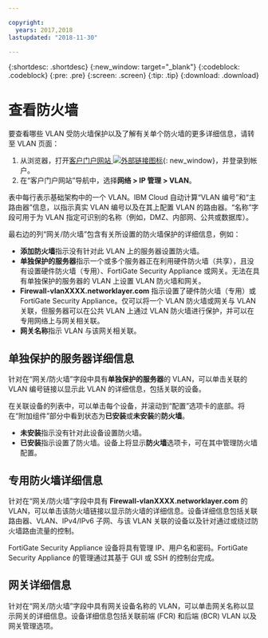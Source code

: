 ```yaml
---

copyright:
  years: 2017,2018
lastupdated: "2018-11-30"

---
```


{:shortdesc: .shortdesc}
{:new_window: target="_blank"}
{:codeblock: .codeblock}
{:pre: .pre}
{:screen: .screen}
{:tip: .tip}
{:download: .download}

# 查看防火墙

要查看哪些 VLAN 受防火墙保护以及了解有关单个防火墙的更多详细信息，请转至 VLAN 页面：

1. 从浏览器，打开[客户门户网站 ![外部链接图标](../../icons/launch-glyph.svg "外部链接图标")](https://control.softlayer.com/){: new_window}，并登录到帐户。
2. 在“客户门户网站”导航中，选择**网络 > IP 管理 > VLAN**。

表中每行表示基础架构中的一个 VLAN。IBM Cloud 自动计算“VLAN 编号”和“主路由器”信息，以指示真实 VLAN 编号以及在其上配置 VLAN 的路由器。“名称”字段可用于为 VLAN 指定可识别的名称（例如，DMZ、内部网、公共或数据库）。

最右边的列“网关/防火墙”包含有关所设置的防火墙保护的详细信息，例如：

- **添加防火墙**指示没有针对此 VLAN 上的服务器设置防火墙。
- **单独保护的服务器**指示一个或多个服务器正在利用硬件防火墙（共享），且没有设置硬件防火墙（专用）、FortiGate Security Appliance 或网关。无法在具有单独保护的服务器的 VLAN 上设置 VLAN 防火墙和网关。
- **Firewall-vlanXXXX.networklayer.com** 指示设置了硬件防火墙（专用）或 FortiGate Security Appliance。仅可以将一个 VLAN 防火墙或网关与 VLAN 关联，但服务器可以在公共 VLAN 上通过 VLAN 防火墙进行保护，并可以在专用网络上与网关相关联。
- **网关名称**指示 VLAN 与该网关相关联。

## 单独保护的服务器详细信息

针对在“网关/防火墙”字段中具有**单独保护的服务器**的 VLAN，可以单击关联的 VLAN 编号链接以显示此 VLAN 的详细信息，包括关联的设备。

在关联设备的列表中，可以单击每个设备，并滚动到“配置”选项卡的底部。将在“附加组件”部分中看到状态为**已安装**或**未安装**的**防火墙**。

- **未安装**指示没有针对此设备设置防火墙。
- **已安装**指示设置了防火墙。设备上将显示**防火墙**选项卡，可在其中管理防火墙配置。

## 专用防火墙详细信息

针对在“网关/防火墙”字段中具有 **Firewall-vlanXXXX.networklayer.com** 的 VLAN，可以单击该防火墙链接以显示防火墙的详细信息。设备详细信息包括关联路由器、VLAN、IPv4/IPv6 子网、与该 VLAN 关联的设备以及针对通过或绕过防火墙路由流量的控制。

FortiGate Security Appliance 设备将具有管理 IP、用户名和密码。FortiGate Security Appliance 的管理通过其基于 GUI 或 SSH 的控制台完成。

## 网关详细信息

针对在“网关/防火墙”字段中具有网关设备名称的 VLAN，可以单击网关名称以显示网关的详细信息。设备详细信息包括关联前端 (FCR) 和后端 (BCR) VLAN 以及网关管理选项。
